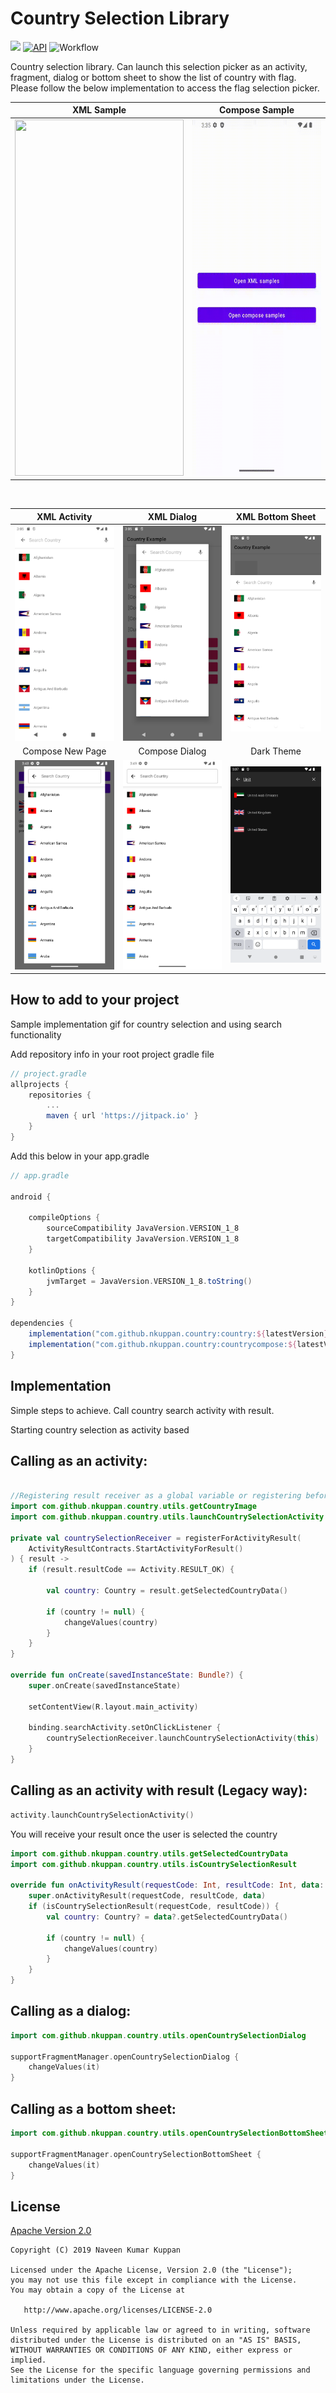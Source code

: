 Country Selection Library
===========================
[![](https://jitpack.io/v/naveenkumarn27/country.svg)](https://jitpack.io/#naveenkumarn27/country)
[![API](https://img.shields.io/badge/API-21%2B-brightgreen.svg?style=flat)](https://android-arsenal.com/api?level=21)
![Workflow](https://github.com/nkuppan/country/actions/workflows/android.yml/badge.svg)

Country selection library. Can launch this selection picker as an activity, fragment, dialog or bottom sheet to show the list of country with flag. Please follow the below implementation to access the flag selection picker.



|                           XML Sample                            |                           Compose Sample                            |
|:---------------------------------------------------------------:|:-------------------------------------------------------------------:|
| <img src="art/videos/xml_sample.gif" width="270" height="570"/> | <img src="art/videos/compose_sample.gif" width="270" height="570"/> |

<br>

|                     XML Activity                      |                      XML Dialog                       |                   XML Bottom Sheet                    |
|:-----------------------------------------------------:|:-----------------------------------------------------:|:-----------------------------------------------------:|
|   ![XML Activity](art/screenshots/screenshot-1.png)   |   ![XML Dialog ](art/screenshots/screenshot-2.png)    | ![XML Bottom Sheet](art/screenshots/screenshot-3.png) |
|                   Compose New Page                    |                    Compose Dialog                     |                      Dark Theme                       |
| ![Compose New Page](art/screenshots/screenshot-5.png) |  ![Compose Dialog](art/screenshots/screenshot-6.png)  |    ![Dark Theme](art/screenshots/screenshot-4.png)    | 

How to add to your project
--------------

Sample implementation gif for country selection and using search functionality 

Add repository info in your root project gradle file

```gradle
// project.gradle
allprojects {
	repositories {
		...
		maven { url 'https://jitpack.io' }
	}
}
```

Add this below in your app.gradle

```gradle
// app.gradle

android {
    
    compileOptions {
        sourceCompatibility JavaVersion.VERSION_1_8
        targetCompatibility JavaVersion.VERSION_1_8
    }
    
    kotlinOptions {
        jvmTarget = JavaVersion.VERSION_1_8.toString()
    }
}

dependencies {
    implementation("com.github.nkuppan.country:country:${latestVersion}")
    implementation("com.github.nkuppan.country:countrycompose:${latestVersion}")
}
```

## Implementation

Simple steps to achieve. Call country search activity with result.

Starting country selection as activity based

Calling as an activity:
--------------

```kotlin

//Registering result receiver as a global variable or registering before Lifecycle.Event.CREATED
import com.github.nkuppan.country.utils.getCountryImage
import com.github.nkuppan.country.utils.launchCountrySelectionActivity

private val countrySelectionReceiver = registerForActivityResult(
    ActivityResultContracts.StartActivityForResult()
) { result ->
    if (result.resultCode == Activity.RESULT_OK) {

        val country: Country = result.getSelectedCountryData()

        if (country != null) {
            changeValues(country)
        }
    }
}

override fun onCreate(savedInstanceState: Bundle?) {
    super.onCreate(savedInstanceState)

    setContentView(R.layout.main_activity)

    binding.searchActivity.setOnClickListener {
        countrySelectionReceiver.launchCountrySelectionActivity(this)
    }
}
```

Calling as an activity with result (Legacy way):
--------------
```kotlin
activity.launchCountrySelectionActivity()
```

You will receive your result once the user is selected the country

```kotlin
import com.github.nkuppan.country.utils.getSelectedCountryData
import com.github.nkuppan.country.utils.isCountrySelectionResult

override fun onActivityResult(requestCode: Int, resultCode: Int, data: Intent?) {
    super.onActivityResult(requestCode, resultCode, data)
    if (isCountrySelectionResult(requestCode, resultCode)) {
        val country: Country? = data?.getSelectedCountryData()

        if (country != null) {
            changeValues(country)
        }
    }
}
```

Calling as a dialog:
--------------
```kotlin
import com.github.nkuppan.country.utils.openCountrySelectionDialog

supportFragmentManager.openCountrySelectionDialog {
    changeValues(it)
}
```

Calling as a bottom sheet:
--------------
```kotlin
import com.github.nkuppan.country.utils.openCountrySelectionBottomSheet

supportFragmentManager.openCountrySelectionBottomSheet {
    changeValues(it)
}
```

## License

[Apache Version 2.0](http://www.apache.org/licenses/LICENSE-2.0.html)

    Copyright (C) 2019 Naveen Kumar Kuppan

    Licensed under the Apache License, Version 2.0 (the "License");
    you may not use this file except in compliance with the License.
    You may obtain a copy of the License at

       http://www.apache.org/licenses/LICENSE-2.0

    Unless required by applicable law or agreed to in writing, software
    distributed under the License is distributed on an "AS IS" BASIS,
    WITHOUT WARRANTIES OR CONDITIONS OF ANY KIND, either express or implied.
    See the License for the specific language governing permissions and
    limitations under the License.
